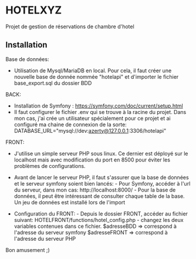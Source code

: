 # HOTELXYZ

Projet de gestion de réservations de chambre d'hotel

## Installation

Base de données:
  - Utilisation de Mysql/MariaDB en local. Pour cela, il faut créer une nouvelle base de donnée nommée "hotelapi" et d'importer le fichier base_export.sql du dossier BDD

BACK:
  - Installation de Symfony : https://symfony.com/doc/current/setup.html
  - Il faut configurer le fichier .env qui se trouve à la racine du projet. Dans mon cas, j'ai crée un utilisateur  spécialement pour ce projet et ai configuré ma chaine de connexion de la sorte:
    DATABASE_URL="mysql://dev:azerty@127.0.0.1:3306/hotelapi"

FRONT:
  - J'utilise un simple serveur PHP sous linux. Ce dernier est déployé sur le localhost mais avec modification du port en 8500 pour éviter les problèmes de configurations.
  - Avant de lancer le serveur PHP, il faut s'assurer que la base de données et le serveur symfony soient bien lancés:
              - Pour Symfony, accéder à l'url du serveur, dans mon cas: http://localhost:8000/
              - Pour la base de données, il peut être intéressant de consulter chaque table de la base. Un jeu de données est installé lors de l'import

  - Configuration du FRONT:
              - Depuis le dossier FRONT, accéder au fichier suivant: HOTELFRONT/functions/hotel_config.php
                    - changez les deux variables contenues dans ce fichier.
                              $adresseBDD => correspond à l'adresse du serveur symfony
                              $adresseFRONT => correspond à l'adresse du serveur PHP



Bon amusement ;)
